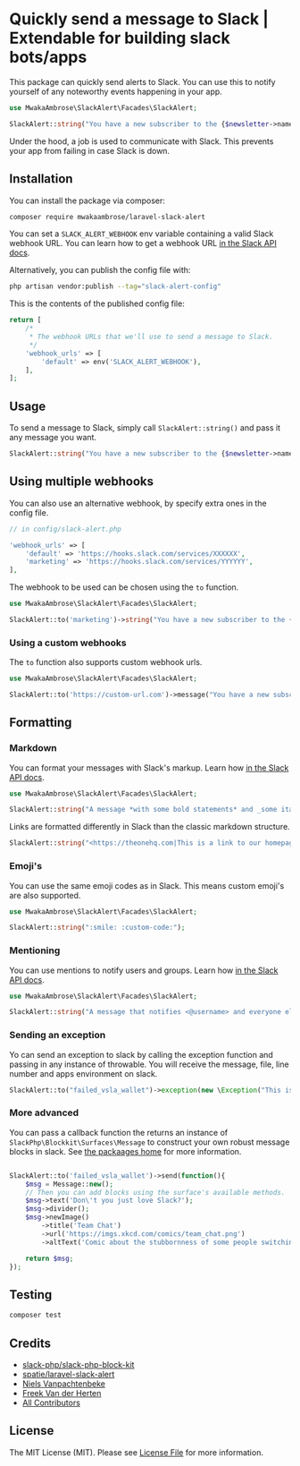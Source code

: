 # Quickly send a message to Slack | Extendable for building slack bots/apps

This package can quickly send alerts to Slack. You can use this to notify yourself of any noteworthy events happening in your app.

```php
use MwakaAmbrose\SlackAlert\Facades\SlackAlert;

SlackAlert::string("You have a new subscriber to the {$newsletter->name} newsletter!");
```

Under the hood, a job is used to communicate with Slack. This prevents your app from failing in case Slack is down.

## Installation

You can install the package via composer:

```bash
composer require mwakaambrose/laravel-slack-alert
```

You can set a `SLACK_ALERT_WEBHOOK` env variable containing a valid Slack webhook URL. You can learn how to get a webhook URL [in the Slack API docs](https://api.slack.com/messaging/webhooks).


Alternatively, you can publish the config file with:

```bash
php artisan vendor:publish --tag="slack-alert-config"
```

This is the contents of the published config file:

```php
return [
    /*
     * The webhook URLs that we'll use to send a message to Slack.
     */
    'webhook_urls' => [
        'default' => env('SLACK_ALERT_WEBHOOK'),
    ],
];

```

## Usage

To send a message to Slack, simply call `SlackAlert::string()` and pass it any message you want.

```php
SlackAlert::string("You have a new subscriber to the {$newsletter->name} newsletter!");
```

## Using multiple webhooks

You can also use an alternative webhook, by specify extra ones in the config file.

```php
// in config/slack-alert.php

'webhook_urls' => [
    'default' => 'https://hooks.slack.com/services/XXXXXX',
    'marketing' => 'https://hooks.slack.com/services/YYYYYY',
],
```

The webhook to be used can be chosen using the `to` function.

```php
use MwakaAmbrose\SlackAlert\Facades\SlackAlert;

SlackAlert::to('marketing')->string("You have a new subscriber to the {$newsletter->name} newsletter!");
```

### Using a custom webhooks

The `to` function also supports custom webhook urls.

```php
use MwakaAmbrose\SlackAlert\Facades\SlackAlert;

SlackAlert::to('https://custom-url.com')->message("You have a new subscriber to the {$newsletter->name} newsletter!");
```

## Formatting

### Markdown
You can format your messages with Slack's markup. Learn how [in the Slack API docs](https://slack.com/help/articles/202288908-Format-your-messages).

```php
use MwakaAmbrose\SlackAlert\Facades\SlackAlert;

SlackAlert::string("A message *with some bold statements* and _some italicized text_.");
```

Links are formatted differently in Slack than the classic markdown structure.

```php
SlackAlert::string("<https://theonehq.com|This is a link to our homepage>");
```

### Emoji's

You can use the same emoji codes as in Slack. This means custom emoji's are also supported.
```php
use MwakaAmbrose\SlackAlert\Facades\SlackAlert;

SlackAlert::string(":smile: :custom-code:");

```

### Mentioning

You can use mentions to notify users and groups. Learn how [in the Slack API docs](https://api.slack.com/reference/surfaces/formatting#mentioning-users).
```php
use MwakaAmbrose\SlackAlert\Facades\SlackAlert;

SlackAlert::string("A message that notifies <@username> and everyone else who is <!here>")

```
### Sending an exception

Yo can send an exception to slack by calling the exception function and passing in any instance of throwable. You will receive the message, file, line number and apps environment on slack.
```php
SlackAlert::to("failed_vsla_wallet")->exception(new \Exception("This is a test exception"));
```
### More advanced

You can pass a callback function the returns an instance of `SlackPhp\Blockkit\Surfaces\Message` to construct your own robust message blocks in slack. See [the packaages home](https://github.com/slack-php/slack-php-block-kit/tree/1.0.0) for more information.

```php

SlackAlert::to('failed_vsla_wallet')->send(function(){
    $msg = Message::new();
    // Then you can add blocks using the surface's available methods.
    $msg->text('Don\'t you just love Slack?');
    $msg->divider();
    $msg->newImage()
        ->title('Team Chat')
        ->url('https://imgs.xkcd.com/comics/team_chat.png')
        ->altText('Comic about the stubbornness of some people switching chat clients');

    return $msg;
});
```

## Testing

```bash
composer test
```

## Credits
- [slack-php/slack-php-block-kit](https://github.com/slack-php/slack-php-block-kit/tree/1.0.0)
- [spatie/laravel-slack-alert](https://github.com/spatie/laravel-slack-alert)
- [Niels Vanpachtenbeke](https://github.com/Nielsvanpach)
- [Freek Van der Herten](https://github.com/freekmurze)
- [All Contributors](../../contributors)

## License

The MIT License (MIT). Please see [License File](LICENSE.md) for more information.
